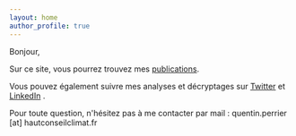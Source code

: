 ```yaml
---
layout: home
author_profile: true
---
```

 
Bonjour,

Sur ce site, vous pourrez trouvez mes <a href="https://quentinperrier.com/publications/">publications</a>. 

Vous pouvez également suivre mes analyses et décryptages sur <a href="https://twitter.com/QPerrier">Twitter</a> et <a href="https://www.linkedin.com/in/quentin-perrier/">LinkedIn</a> .

Pour toute question, n'hésitez pas à me contacter par mail : quentin.perrier [at] hautconseilclimat.fr

<br/>

